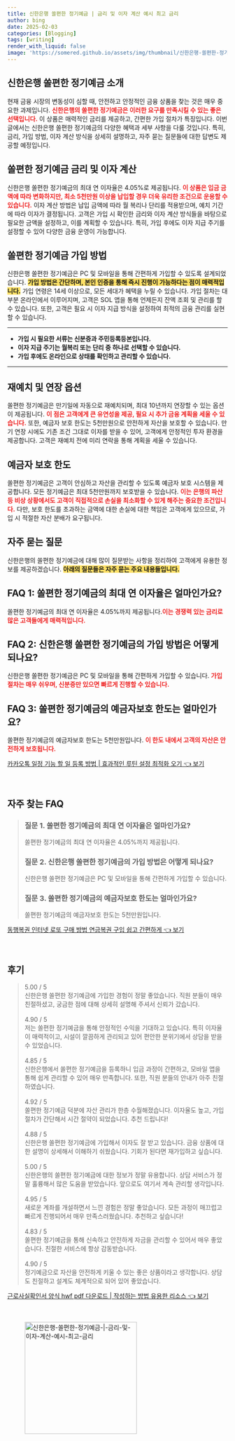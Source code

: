 ```yaml
---
title: 신한은행 쏠편한 정기예금 | 금리 및 이자 계산 예시 최고 금리
author: bing
date: 2025-02-03
categories: [Blogging]
tags: [writing]
render_with_liquid: false
image: 'https://somered.github.io/assets/img/thumbnail/신한은행-쏠편한-정기예금-|-금리-및-이자-계산-예시-최고-금리.webp'
---
```



<h2 id='신한은행_쏠편한_정기예금_소개'>신한은행 쏠편한 정기예금 소개</h2>

<p>현재 금융 시장의 변동성이 심할 때, 안전하고 안정적인 금융 상품을 찾는 것은 매우 중요한 과제입니다. <b><span style="color: #ee2323;">신한은행의 쏠편한 정기예금은 이러한 요구를 만족시킬 수 있는 좋은 선택입니다.</span></b> 이 상품은 매력적인 금리를 제공하고, 간편한 가입 절차가 특징입니다. 이번 글에서는 신한은행 쏠편한 정기예금의 다양한 혜택과 세부 사항을 다룰 것입니다. 특히, 금리, 가입 방법, 이자 계산 방식을 상세히 설명하고, 자주 묻는 질문들에 대한 답변도 제공할 예정입니다.</p>

<h2 id='쏠편한_정기예금_금리_및_이자_계산'>쏠편한 정기예금 금리 및 이자 계산</h2>

<p>신한은행 쏠편한 정기예금의 최대 연 이자율은 4.05%로 제공됩니다. <b><span style="color: #ee2323;">이 상품은 입금 금액에 따라 변화하지만, 최소 5천만원 이상을 납입할 경우 더욱 유리한 조건으로 운용할 수 있습니다.</span></b> 이자 계산 방법은 납입 금액에 따라 월 복리나 단리를 적용받으며, 예치 기간에 따라 이자가 결정됩니다. 고객은 가입 시 확인한 금리와 이자 계산 방식들을 바탕으로 필요한 금액을 설정하고, 이를 계획할 수 있습니다. 특히, 가입 후에도 이자 지급 주기를 설정할 수 있어 다양한 금융 운영이 가능합니다.</p>

<h2 id='쏠편한_정기예금_가입방법'>쏠편한 정기예금 가입 방법</h2>

<p>신한은행 쏠편한 정기예금은 PC 및 모바일을 통해 간편하게 가입할 수 있도록 설계되었습니다. <b><span style="background-color: #ffe066;">가입 방법은 간단하며, 본인 인증을 통해 즉시 진행이 가능하다는 점이 매력적입니다.</span></b> 가입 연령은 14세 이상으로, 모든 세대가 혜택을 누릴 수 있습니다. 가입 절차는 대부분 온라인에서 이루어지며, 고객은 SOL 앱을 통해 언제든지 잔액 조회 및 관리를 할 수 있습니다. 또한, 고객은 필요 시 이자 지급 방식을 설정하여 최적의 금융 관리를 실현할 수 있습니다.</p>

<hr />

<ul>
    <li><b>가입 시 필요한 서류는 신분증과 주민등록등본입니다.</b></li>
    <li><b>이자 지급 주기는 월복리 또는 단리 중 하나로 선택할 수 있습니다.</b></li>
    <li><b>가입 후에도 온라인으로 상태를 확인하고 관리할 수 있습니다.</b></li>
</ul>

<hr />

<h2 id='재예치_및_연장_옵션'>재예치 및 연장 옵션</h2>

<p>쏠편한 정기예금은 만기일에 자동으로 재예치되며, 최대 10년까지 연장할 수 있는 옵션이 제공됩니다. <b><span style="color: #ee2323;">이 점은 고객에게 큰 유연성을 제공, 필요 시 추가 금융 계획을 세울 수 있습니다.</span></b> 또한, 예금자 보호 한도는 5천만원으로 안전하게 자산을 보호할 수 있습니다. 만기 연장 시에도 기존 조건 그대로 이자를 받을 수 있어, 고객에게 안정적인 투자 환경을 제공합니다. 고객은 재예치 전에 미리 연락을 통해 계획을 세울 수 있습니다.</p>

<h2 id='예금자보호_한도'>예금자 보호 한도</h2>

<p>쏠편한 정기예금은 고객이 안심하고 자산을 관리할 수 있도록 예금자 보호 시스템을 제공합니다. 모든 정기예금은 최대 5천만원까지 보호받을 수 있습니다. <b><span style="color: #ee2323;">이는 은행의 파산 등 비상 상황에서도 고객이 직접적으로 손실을 최소화할 수 있게 해주는 중요한 조건입니다.</span></b> 다만, 보호 한도를 초과하는 금액에 대한 손실에 대한 책임은 고객에게 있으므로, 가입 시 적절한 자산 분배가 요구됩니다.</p>

<h2 id='자주묻는질문'>자주 묻는 질문</h2>

<p>신한은행의 쏠편한 정기예금에 대해 많이 질문받는 사항을 정리하여 고객에게 유용한 정보를 제공하겠습니다. <b><span style="background-color: #ffe066;">아래의 질문들은 자주 묻는 주요 내용들입니다.</span></b></p>

<h2 id='FAQ_1'>FAQ 1: 쏠편한 정기예금의 최대 연 이자율은 얼마인가요?</h2>

<p>쏠편한 정기예금의 최대 연 이자율은 4.05%까지 제공됩니다.<b><span style="color: #ee2323;">이는 경쟁력 있는 금리로 많은 고객들에게 매력적입니다.</span></b></p>

<h2 id='FAQ_2'>FAQ 2: 신한은행 쏠편한 정기예금의 가입 방법은 어떻게 되나요?</h2>

<p>신한은행 쏠편한 정기예금은 PC 및 모바일을 통해 간편하게 가입할 수 있습니다. <b><span style="color: #ee2323;">가입 절차는 매우 쉬우며, 신분증만 있으면 빠르게 진행할 수 있습니다.</span></b></p>

<h2 id='FAQ_3'>FAQ 3: 쏠편한 정기예금의 예금자보호 한도는 얼마인가요?</h2>

<p>쏠편한 정기예금의 예금자보호 한도는 5천만원입니다. <b><span style="color: #ee2323;">이 한도 내에서 고객의 자산은 안전하게 보호됩니다.</span></b></p>


<p><a class="click-button" title="카카오톡 일정 기능 할 일 등록 방법 | 효과적인 루틴 설정 최적화 오기" href="https://somered.github.io/posts/%EC%B9%B4%EC%B9%B4%EC%98%A4%ED%86%A1-%EC%9D%BC%EC%A0%95-%EA%B8%B0%EB%8A%A5-%ED%95%A0-%EC%9D%BC-%EB%93%B1%EB%A1%9D-%EB%B0%A9%EB%B2%95-%ED%9A%A8%EA%B3%BC%EC%A0%81%EC%9D%B8-%EB%A3%A8%ED%8B%B4-%EC%84%A4%EC%A0%95-%EC%B5%9C%EC%A0%81%ED%99%94-%EC%98%A4%EA%B8%B0/" rel="dofollow">카카오톡 일정 기능 할 일 등록 방법 | 효과적인 루틴 설정 최적화 오기 👈 보기</a></p><br>
<h2 id='자주_찾는_FAQ'>자주 찾는 FAQ</h2>
<div itemscope="" itemtype="https://schema.org/FAQPage"> 
<blockquote> 
<div itemscope="" itemprop="mainEntity" itemtype="https://schema.org/Question"> 
<h3 itemprop="name">질문 1. 쏠편한 정기예금의 최대 연 이자율은 얼마인가요?</h3> 
<div itemscope="" itemprop="acceptedAnswer" itemtype="https://schema.org/Answer"> 
<span itemprop="text"> 
<p>쏠편한 정기예금의 최대 연 이자율은 4.05%까지 제공됩니다.</p> 
</span> 
</div> 
</div> 
<div itemscope="" itemprop="mainEntity" itemtype="https://schema.org/Question"> 
<h3 itemprop="name">질문 2. 신한은행 쏠편한 정기예금의 가입 방법은 어떻게 되나요?</h3> 
<div itemscope="" itemprop="acceptedAnswer" itemtype="https://schema.org/Answer"> 
<span itemprop="text"> 
<p>신한은행 쏠편한 정기예금은 PC 및 모바일을 통해 간편하게 가입할 수 있습니다.</p> 
</span> 
</div> 
</div> 
<div itemscope="" itemprop="mainEntity" itemtype="https://schema.org/Question"> 
<h3 itemprop="name">질문 3. 쏠편한 정기예금의 예금자보호 한도는 얼마인가요?</h3> 
<div itemscope="" itemprop="acceptedAnswer" itemtype="https://schema.org/Answer"> 
<span itemprop="text"> 
<p>쏠편한 정기예금의 예금자보호 한도는 5천만원입니다.</p> 
</span> 
</div> 
</div> 
</blockquote> 
</div>
<p><a class="click-button" title="동행복권 인터넷 로또 구매 방법 연금복권 구입 쉽고 간편하게" href="https://somered.github.io/posts/%EB%8F%99%ED%96%89%EB%B3%B5%EA%B6%8C-%EC%9D%B8%ED%84%B0%EB%84%B7-%EB%A1%9C%EB%98%90-%EA%B5%AC%EB%A7%A4-%EB%B0%A9%EB%B2%95-%EC%97%B0%EA%B8%88%EB%B3%B5%EA%B6%8C-%EA%B5%AC%EC%9E%85-%EC%89%BD%EA%B3%A0-%EA%B0%84%ED%8E%B8%ED%95%98%EA%B2%8C/" rel="dofollow">동행복권 인터넷 로또 구매 방법 연금복권 구입 쉽고 간편하게 👈 보기</a></p><br>
<h2 id='후기'>후기</h2>
<div itemscope itemtype="https://schema.org/Product">
  <blockquote>
  <div itemprop="review" itemscope itemtype="https://schema.org/Review">
      <div itemprop="reviewRating" itemscope itemtype="https://schema.org/Rating"> <span itemprop="ratingValue">5.00</span> / <span itemprop="bestRating">5</span> </div>
      <span itemprop="reviewBody">신한은행 쏠편한 정기예금에 가입한 경험이 정말 좋았습니다. 직원 분들이 매우 친절하셨고, 궁금한 점에 대해 상세히 설명해 주셔서 신뢰가 갔습니다.</span>
  </div>
  <br>
  <div itemprop="review" itemscope itemtype="https://schema.org/Review">
      <div itemprop="reviewRating" itemscope itemtype="https://schema.org/Rating"> <span itemprop="ratingValue">4.90</span> / <span itemprop="bestRating">5</span> </div>
      <span itemprop="reviewBody">저는 쏠편한 정기예금을 통해 안정적인 수익을 기대하고 있습니다. 특히 이자율이 매력적이고, 시설이 깔끔하게 관리되고 있어 편안한 분위기에서 상담을 받을 수 있었습니다.</span>
  </div>
  <br>
  <div itemprop="review" itemscope itemtype="https://schema.org/Review">
      <div itemprop="reviewRating" itemscope itemtype="https://schema.org/Rating"> <span itemprop="ratingValue">4.85</span> / <span itemprop="bestRating">5</span> </div>
      <span itemprop="reviewBody">신한은행에서 쏠편한 정기예금을 등록하니 입금 과정이 간편하고, 모바일 앱을 통해 쉽게 관리할 수 있어 매우 만족합니다. 또한, 직원 분들의 안내가 아주 친절하였습니다.</span>
  </div>
  <br>
  <div itemprop="review" itemscope itemtype="https://schema.org/Review">
      <div itemprop="reviewRating" itemscope itemtype="https://schema.org/Rating"> <span itemprop="ratingValue">4.92</span> / <span itemprop="bestRating">5</span> </div>
      <span itemprop="reviewBody">쏠편한 정기예금 덕분에 자산 관리가 한층 수월해졌습니다. 이자율도 높고, 가입 절차가 간단해서 시간 절약이 되었습니다. 추천 드립니다!</span>
  </div>
  <br>
  <div itemprop="review" itemscope itemtype="https://schema.org/Review">
      <div itemprop="reviewRating" itemscope itemtype="https://schema.org/Rating"> <span itemprop="ratingValue">4.88</span> / <span itemprop="bestRating">5</span> </div>
      <span itemprop="reviewBody">신한은행 쏠편한 정기예금에 가입해서 이자도 잘 받고 있습니다. 금융 상품에 대한 설명이 상세해서 이해하기 쉬웠습니다. 기회가 된다면 재가입하고 싶습니다.</span>
  </div>
  <br>
  <div itemprop="review" itemscope itemtype="https://schema.org/Review">
      <div itemprop="reviewRating" itemscope itemtype="https://schema.org/Rating"> <span itemprop="ratingValue">5.00</span> / <span itemprop="bestRating">5</span> </div>
      <span itemprop="reviewBody">신한은행의 쏠편한 정기예금에 대한 정보가 정말 유용합니다. 상담 서비스가 정말 훌륭해서 많은 도움을 받았습니다. 앞으로도 여기서 계속 관리할 생각입니다.</span>
  </div>
  <br>
  <div itemprop="review" itemscope itemtype="https://schema.org/Review">
      <div itemprop="reviewRating" itemscope itemtype="https://schema.org/Rating"> <span itemprop="ratingValue">4.95</span> / <span itemprop="bestRating">5</span> </div>
      <span itemprop="reviewBody">새로운 계좌를 개설하면서 느낀 경험은 정말 좋았습니다. 모든 과정이 매끄럽고 빠르게 진행되어서 매우 만족스러웠습니다. 추천하고 싶습니다!</span>
  </div>
  <br>
  <div itemprop="review" itemscope itemtype="https://schema.org/Review">
      <div itemprop="reviewRating" itemscope itemtype="https://schema.org/Rating"> <span itemprop="ratingValue">4.83</span> / <span itemprop="bestRating">5</span> </div>
      <span itemprop="reviewBody">쏠편한 정기예금을 통해 신속하고 안전하게 자금을 관리할 수 있어서 매우 좋았습니다. 친절한 서비스에 항상 감동받습니다.</span>
  </div>
  <br>
  <div itemprop="review" itemscope itemtype="https://schema.org/Review">
      <div itemprop="reviewRating" itemscope itemtype="https://schema.org/Rating"> <span itemprop="ratingValue">4.90</span> / <span itemprop="bestRating">5</span> </div>
      <span itemprop="reviewBody">정기예금으로 자산을 안전하게 키울 수 있는 좋은 상품이라고 생각합니다. 상담도 친절하고 설계도 체계적으로 되어 있어 좋았습니다.</span>
  </div>
  </blockquote>
</div>
<p><a class="click-button" title="근로사실확인서 양식 hwf pdf 다운로드 | 작성하는 방법 유용한 리소스" href="https://somered.github.io/posts/%EA%B7%BC%EB%A1%9C%EC%82%AC%EC%8B%A4%ED%99%95%EC%9D%B8%EC%84%9C-%EC%96%91%EC%8B%9D-hwf-pdf-%EB%8B%A4%EC%9A%B4%EB%A1%9C%EB%93%9C-%EC%9E%91%EC%84%B1%ED%95%98%EB%8A%94-%EB%B0%A9%EB%B2%95-%EC%9C%A0%EC%9A%A9%ED%95%9C-%EB%A6%AC%EC%86%8C%EC%8A%A4/" rel="dofollow">근로사실확인서 양식 hwf pdf 다운로드 | 작성하는 방법 유용한 리소스 👈 보기</a></p><br>
<figure class="image"><img src="https://somered.github.io/assets/img/thumbnail/신한은행-쏠편한-정기예금-|-금리-및-이자-계산-예시-최고-금리.webp" alt="신한은행-쏠편한-정기예금-|-금리-및-이자-계산-예시-최고-금리" width="256" height="256"></figure>